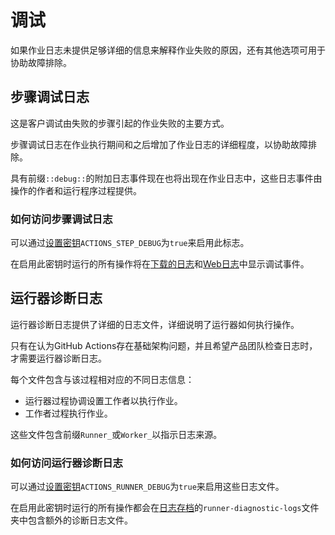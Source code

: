 # 调试
如果作业日志未提供足够详细的信息来解释作业失败的原因，还有其他选项可用于协助故障排除。

## 步骤调试日志
这是客户调试由失败的步骤引起的作业失败的主要方式。

步骤调试日志在作业执行期间和之后增加了作业日志的详细程度，以协助故障排除。

具有前缀`::debug::`的附加日志事件现在也将出现在作业日志中，这些日志事件由操作的作者和运行程序过程提供。

### 如何访问步骤调试日志
可以通过[设置密钥](https://help.github.com/en/actions/automating-your-workflow-with-github-actions/creating-and-using-encrypted-secrets#creating-encrypted-secrets)`ACTIONS_STEP_DEBUG`为`true`来启用此标志。

在启用此密钥时运行的所有操作将在[下载的日志](https://help.github.com/en/actions/automating-your-workflow-with-github-actions/managing-a-workflow-run#downloading-logs)和[Web日志](https://help.github.com/en/actions/automating-your-workflow-with-github-actions/managing-a-workflow-run#viewing-logs-to-diagnose-failures)中显示调试事件。

## 运行器诊断日志
运行器诊断日志提供了详细的日志文件，详细说明了运行器如何执行操作。

只有在认为GitHub Actions存在基础架构问题，并且希望产品团队检查日志时，才需要运行器诊断日志。

每个文件包含与该过程相对应的不同日志信息：
  * 运行器过程协调设置工作者以执行作业。
  * 工作者过程执行作业。

这些文件包含前缀`Runner_`或`Worker_`以指示日志来源。

### 如何访问运行器诊断日志
可以通过[设置密钥](https://help.github.com/en/actions/automating-your-workflow-with-github-actions/creating-and-using-encrypted-secrets#creating-encrypted-secrets)`ACTIONS_RUNNER_DEBUG`为`true`来启用这些日志文件。

在启用此密钥时运行的所有操作都会在[日志存档](https://help.github.com/en/actions/automating-your-workflow-with-github-actions/managing-a-workflow-run#downloading-logs)的`runner-diagnostic-logs`文件夹中包含额外的诊断日志文件。